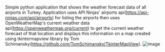 Simple python application that shows the weather forecast data of all airports in Turkey. 
Application uses API Ninjas' airports api(https://api-ninjas.com/api/airports) for listing the airports then uses OpenWeatherMap's current weather data api(https://openweathermap.org/current) to get the current weather forecast of that location and displays this information on a map created using tkintermapview library by Tom Schimansky(https://github.com/TomSchimansky/TkinterMapView).
![image](https://github.com/celal2344/Airport-Weather-Forecast/assets/69896844/d43c755f-0afc-421a-b13e-7551ce44b827)

